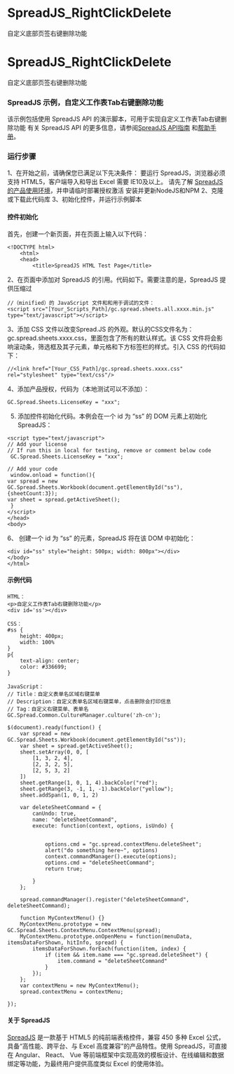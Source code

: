 # SpreadJS_RightClickDelete
自定义底部页签右键删除功能

# SpreadJS_RightClickDelete
自定义底部页签右键删除功能

### SpreadJS 示例，自定义工作表Tab右键删除功能
该示例包括使用 SpreadJS API 的演示脚本，可用于实现自定义工作表Tab右键删除功能
有关 SpreadJS API 的更多信息，请参阅[SpreadJS API指南]( https://demo.grapecity.com.cn/spreadjs/help/api/) 和[帮助手册]( https://help.grapecity.com.cn/pages/viewpage.action?pageId=5963808)。



### 运行步骤
1、在开始之前，请确保您已满足以下先决条件：
要运行 SpreadJS，浏览器必须支持 HTML5，客户端导入和导出 Excel 需要 IE10及以上。
请先了解 [SpreadJS 的产品使用环境]( https://www.grapecity.com.cn/developer/spreadjs/selection-guide/product-use-environment)，并申请临时部署授权激活
安装并更新NodeJS和NPM
2、克隆或下载此代码库
3、初始化控件，并运行示例脚本
#### 控件初始化
首先，创建一个新页面，并在页面上输入以下代码：
```
<!DOCTYPE html>
    <html>
    <head>
        <title>SpreadJS HTML Test Page</title>
```
2、在页面中添加对 SpreadJS 的引用。代码如下。需要注意的是，SpreadJS 提供压缩过
```
//（minified）的 JavaScript 文件和和用于调试的文件：
<script src="[Your_Scripts_Path]/gc.spread.sheets.all.xxxx.min.js" type="text/javascript"></script>
```
3、添加 CSS 文件以改变Spread.JS 的外观。默认的CSS文件名为： 
gc.spread.sheets.xxxx.css，里面包含了所有的默认样式。该 CSS 文件将会影响滚动条，筛选框及其子元素，单元格和下方标签栏的样式。引入 CSS 的代码如下：
```
//<link href="[Your_CSS_Path]/gc.spread.sheets.xxxx.css" rel="stylesheet" type="text/css"/>
```
4、添加产品授权，代码为（本地测试可以不添加）：
```
GC.Spread.Sheets.LicenseKey = "xxx";
```
5. 添加控件初始化代码。本例会在一个 id 为 “ss” 的 DOM 元素上初始化 SpreadJS：
```
<script type="text/javascript">
// Add your license
// If run this in local for testing, remove or comment below code
 GC.Spread.Sheets.LicenseKey = "xxx";

// Add your code
 window.onload = function(){
var spread = new GC.Spread.Sheets.Workbook(document.getElementById("ss"),{sheetCount:3});
var sheet = spread.getActiveSheet();
 }
</script>
</head>
<body>
```
6、 创建一个 id 为 “ss” 的元素，SpreadJS 将在该 DOM 中初始化：
```
<div id="ss" style="height: 500px; width: 800px"></div>
</body>
</html>
```
#### 示例代码
```
HTML：
<p>自定义工作表Tab右键删除功能</p>
<div id='ss'></div>

CSS：
#ss {
    height: 400px;
    width: 100%
}
p{
    text-align: center;
    color: #336699;
}

JavaScript：
// Title：自定义表单名区域右键菜单
// Description：自定义表单名区域右键菜单，点击删除会打印信息
// Tag：自定义右键菜单、表单名
GC.Spread.Common.CultureManager.culture('zh-cn');

$(document).ready(function() {
    var spread = new GC.Spread.Sheets.Workbook(document.getElementById("ss"));
    var sheet = spread.getActiveSheet();
    sheet.setArray(0, 0, [
        [1, 3, 2, 4],
        [2, 3, 2, 5],
        [2, 5, 3, 2]
    ])
    sheet.getRange(1, 0, 1, 4).backColor("red");
    sheet.getRange(3, -1, 1, -1).backColor("yellow");
    sheet.addSpan(1, 0, 1, 2)

    var deleteSheetCommand = {
        canUndo: true,
        name: "deleteSheetCommand",
        execute: function(context, options, isUndo) {


            options.cmd = "gc.spread.contextMenu.deleteSheet";
            alert("do something here~", options)
            context.commandManager().execute(options);
            options.cmd = "deleteSheetCommand";
            return true;

        }
    };

    spread.commandManager().register("deleteSheetCommand", deleteSheetCommand);

    function MyContextMenu() {}
    MyContextMenu.prototype = new GC.Spread.Sheets.ContextMenu.ContextMenu(spread);
    MyContextMenu.prototype.onOpenMenu = function(menuData, itemsDataForShown, hitInfo, spread) {
        itemsDataForShown.forEach(function(item, index) {
            if (item && item.name === "gc.spread.deleteSheet") {
                item.command = "deleteSheetCommand"
            }
        });
    };
    var contextMenu = new MyContextMenu();
    spread.contextMenu = contextMenu;

});
```

#### 关于 SpreadJS
[SpreadJS]( https://www.grapecity.com.cn/developer/spreadjs) 是一款基于 HTML5 的纯前端表格控件，兼容 450 多种 Excel 公式，具备“高性能、跨平台、与 Excel 高度兼容”的产品特性。使用 SpreadJS，可直接在 Angular、 React、 Vue 等前端框架中实现高效的模板设计、在线编辑和数据绑定等功能，为最终用户提供高度类似 Excel 的使用体验。

